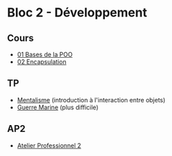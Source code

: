 # Bloc 2 - Développement

## Cours

- [01 Bases de la POO](pdf/jav_05.1_oop_01.pdf)
- [02 Encapsulation](pdf/jav_05.2_enc_01.pdf)

## TP

- [Mentalisme](mentalisme.md) (introduction à l'interaction entre objets)
- [Guerre Marine](gm.md) (plus difficile)

## AP2

- [Atelier Professionnel 2](../ap2/README.md)
